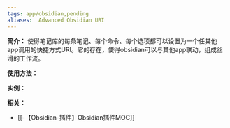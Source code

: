 ```yaml
---
tags: app/obsidian,pending 
aliases:  Advanced Obsidian URI
---
```

**简介：**
使得笔记库的每条笔记、每个命令、每个选项都可以设置为一个任其他app调用的快捷方式URI。它的存在，使得obsidian可以与其他app联动，组成丝滑的工作流。

**使用方法：**


**实例：**


**相关：**
* [[-【Obsidian-插件】Obsidian插件MOC]]